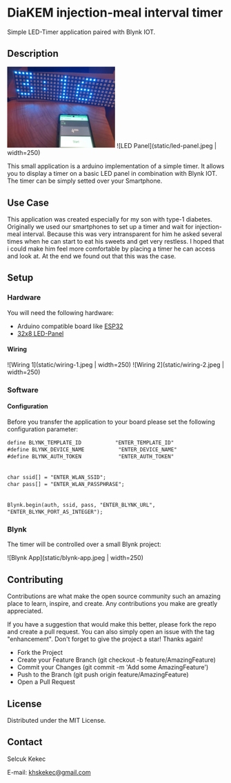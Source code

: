 # DiaKEM injection-meal interval timer 

Simple LED-Timer application paired with Blynk IOT.

## Description

<img src="static/led-panel.jpeg" width="250">
![LED Panel](static/led-panel.jpeg | width=250)

This small application is a arduino implementation of a simple timer.
It allows you to display a timer on a basic LED panel in combination with Blynk IOT. The timer can be simply setted over your Smartphone.

## Use Case

This application was created especially for my son with type-1 diabetes.
Originally we used our smartphones to set up a timer and wait for injection-meal interval.
Because this was very intransparent for him he asked several times when he can start to eat his sweets and get very restless.
I hoped that i could make him feel more comfortable by placing a timer he can access and look at. At the end we found out that this was the case.

## Setup

### Hardware

You will need the following hardware:

* Arduino compatible board like [ESP32](https://www.alibaba.com/product-detail/Wholesale-ESP32-ESP32S-ESP32-DEVKIT-V1_1600135879207.html?spm=a2700.galleryofferlist.normal_offer.d_title.75ee5a8fznPakc&s=p)
* [32x8 LED-Panel](https://www.alibaba.com/product-detail/Bendable-Pixel-Matrix-Programmable-RGB-SMD_62535391592.html?spm=a2700.galleryofferlist.normal_offer.d_image.1d4b781cYiWWla<F10>)

#### Wiring

![Wiring 1](static/wiring-1.jpeg | width=250)
![Wiring 2](static/wiring-2.jpeg | width=250)

### Software

#### Configuration 

Before you transfer the application to your board please set the following configuration parameter:

```
define BLYNK_TEMPLATE_ID           "ENTER_TEMPLATE_ID"
#define BLYNK_DEVICE_NAME           "ENTER_DEVICE_NAME"
#define BLYNK_AUTH_TOKEN            "ENTER_AUTH_TOKEN"


char ssid[] = "ENTER_WLAN_SSID";
char pass[] = "ENTER_WLAN_PASSPHRASE";


Blynk.begin(auth, ssid, pass, "ENTER_BLYNK_URL", "ENTER_BLYNK_PORT_AS_INTEGER");
```

### Blynk

The timer will be controlled over a small Blynk project:

![Blynk App](static/blynk-app.jpeg | width=250)


## Contributing

Contributions are what make the open source community such an amazing place to learn, inspire, and create. 
Any contributions you make are greatly appreciated.

If you have a suggestion that would make this better, please fork the repo and create a pull request. 
You can also simply open an issue with the tag "enhancement". Don't forget to give the project a star! Thanks again!

* Fork the Project
* Create your Feature Branch (git checkout -b feature/AmazingFeature)
* Commit your Changes (git commit -m 'Add some AmazingFeature')
* Push to the Branch (git push origin feature/AmazingFeature)
* Open a Pull Request

## License

Distributed under the MIT License.

## Contact

Selcuk Kekec

E-mail: [khskekec@gmail.com](khskekec@gmail.com)
